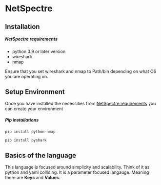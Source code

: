 # NetSpectre

## Installation

##### NetSpectre requirements
- python 3.9 or later version
- wireshark
- nmap
    
Ensure that you set wireshark and nmap to Path/bin depending on what OS you are operating on.

## Setup Environment
Once you have installed the necessities from [NetSpectre requirements](#netspectre-requirements) you can create your environment

##### Pip installations
`pip install python-nmap`

`pip install pyshark`

## Basics of the language
This language is focused around simplicity and scalability. Think of it as python and yaml colliding. It is a parameter focused langauge.
Meaning there are **Keys** and **Values**.
